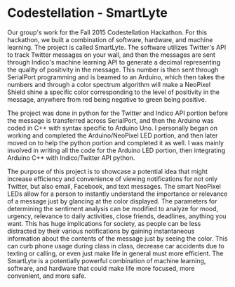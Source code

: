 # Codestellation - SmartLyte
Our group's work for the Fall 2015 Codestellation Hackathon. For this hackathon, we built a combination of software, hardware, and machine learning. The project is called SmartLyte. The software utilizes Twitter's API to track Twitter messages on your wall, and then the messages are sent through Indico's machine learning API to generate a decimal representing the quality of positivity in the message. This number is then sent through SerialPort programming and is beamed to an Arduino, which then takes the numbers and through a color spectrum algorithm will make a NeoPixel Shield shine a specific color corresponding to the level of positivity in the message, anywhere from red being negative to green being positive.

The project was done in python for the Twitter and Indico API portion before the message is transferred across SerialPort, and then the Arduino was coded in C++ with syntax specific to Arduino Uno. I personally began on working and completed the Arduino/NeoPixel LED portion, and then later moved on to help the python portion and completed it as well. I was mainly involved in writing all the code for the Arduino LED portion, then integrating Arduino C++ with Indico/Twitter API python.

The purpose of this project is to showcase a potential idea that might increase efficiency and convenience of viewing notifications for not only Twitter, but also email, Facebook, and text messages. The smart NeoPixel LEDs allow for a person to instantly understand the importance or relevance of a message just by glancing at the color displayed. The parameters for determining the sentiment analysis can be modified to analyze for mood, urgency, relevance to daily activities, close friends, deadlines, anything you want. This has huge implications for society, as people can be less distracted by their various notifications by gaining instantaneous information about the contents of the message just by seeing the color. This can curb phone usage during class in class, decrease car accidents due to texting or calling, or even just make life in general must more efficient. The SmartLyte is a potentially powerful combination of machine learning, software, and hardware that could make life more focused, more convenient, and more safe.
